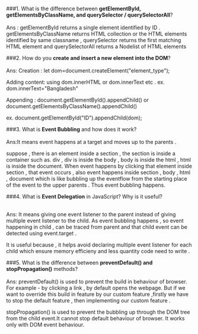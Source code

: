 

###1. What is the difference between **getElementById, getElementsByClassName, and querySelector / querySelectorAll**?<br><br>
Ans : getElementById returns a single element identified by ID . getElementsByClassName returns HTML collection or the HTML elements identified by same classname , querySelector returns the first matching HTML element and querySelectorAll returns a Nodelist of HTML elements 


###2. How do you **create and insert a new element into the DOM**?<br><br>
Ans: 
Creation : let dom=document.createElement("element_type");

Adding content: using  dom.innerHTML or dom.innerText etc . 
ex. dom.innerText="Bangladesh"

Appending : document.getElementById().appendChild() or document.getElementsByClassName().appendChild()

ex.  document.getElementById("ID").appendChild(dom);



###3. What is **Event Bubbling** and how does it work?<br><br>
Ans:It means event happens at a target and moves up to the parents . 

suppose , there is an element inside a section , the section is inside a container such as. div , div is inside the body , body is inside the html , html is inside the document. When event happens by clicking that element inside section , that event occurs , also event happens inside section , body , html , document which is like bubbling up the eventflow from the starting place of the event to the upper parents . Thus event bubbling happens.




###4. What is **Event Delegation** in JavaScript? Why is it useful?<br><br>

Ans:
 It means giving one event listener to the parent instead of giving multiple event listener to the child. As event bubbling happens , so event happening in child , can be traced from parent and that child event can be detected using event.target .

It is useful because , it helps avoid declaring multiple event listener for each child which ensure memory efficieny and less quantity code need to write .



###5. What is the difference between **preventDefault() and stopPropagation()** methods?
<br><br>
Ans: 
preventDefault() is used to prevent the build in behaviour of browser. For example - by clicking a link , by default opens the webpage. But if we want to override this build in feature by our custom feature ,firstly we have to stop the default feature , then implementing our custom feature .

stopPropagation() is used to prevent the bubbling up through the DOM tree from the child event.It cannot stop default behaviour of browser. It works only with DOM event behaviour.